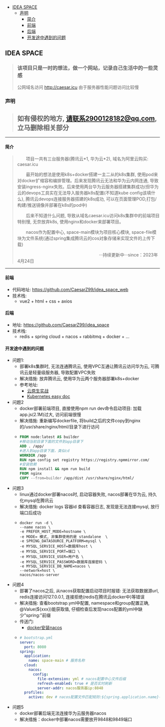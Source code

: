 <!-- TOC -->
  * [IDEA SPACE](#idea-space)
    * [声明](#声明)
      * [简介](#简介)
      * [前端](#前端)
      * [后端](#后端)
      * [开发途中遇到的问题](#开发途中遇到的问题)
<!-- TOC -->
## IDEA SPACE

> ### 该项目只是一时的想法，做一个网站，记录自己生活中的一些灵感
> 公网域名访问 http://caesar.icu
> 由于服务器性能问题访问比较慢

### 声明
> ## 如有侵权的地方, 请联系2900128182@qq.com, 立马删除相关部分

---

#### 简介
> <p>&emsp;&emsp;项目一共有三台服务器(腾讯云*1, 华为云*2), 域名为阿里云购买: caesar.icu </p>
> <p>&emsp;&emsp;最开始的想法是使用k8s+docker搭建一主二从的k8s集群, 使用pod来对docker扩缩容和编排管理。后来发现腾讯云无法和华为云内网连通, 导致安装ingress-nginx失败。后来使用两台华为云服务器搭建集群成功(但华为云的devops工具实在无法导入服务器k8s配置(不知道kube config该填什么), 腾讯云devops连接服务器搭建的k8s成功, 可以在页面管理POD,打包/构建/推送镜像并部署在k8s的pod中)</p>
> <p>&emsp;&emsp;后来不知道什么问题, 导致从域名caesar.icu访问k8s集群中的前端项目特别慢, 无奈放弃k8s, 使用nginx和docker来部署项目。</p>
> <p>&emsp;&emsp;nacos作为配置中心, space-main模块为项目核心模块, space-file模块为文件系统(通过spring集成腾讯云的cos对象存储来实现文件的上传下载)</p>
> <p>&emsp;&emsp;&emsp;&emsp;&emsp;&emsp;&emsp;&emsp;&emsp;&emsp;&emsp;&emsp;&emsp;&emsp;&emsp;&emsp;&emsp;&emsp;&emsp;···持续更新中···since：2023年4月24日</p>

---

#### 前端

- 代码地址: https://github.com/CaesarZ99/idea_space_web
- 技术栈:
    - vue2 + html + css + axios

#### 后端

- 地址: https://github.com/CaesarZ99/idea_space
- 技术栈:
    - redis + spring cloud + nacos + rabbitmq + docker + ...

#### 开发途中遇到的问题

- 问题1: 
  - 部署k8s集群时, 无法连通腾讯云, 使用VPC互通让腾讯云访问华为云, 可腾讯云是轻量级服务器, 导致配置VPC失败
  - 解决措施: 放弃腾讯云, 使用华为云两个服务器部署k8s+docker
  - 参考地址: 
    - [云原生实战](https://www.yuque.com/leifengyang/oncloud/ghnb83)
    - [Kubernetes easy doc](https://k8s.easydoc.net/docs/dRiQjyTY/28366845/6GiNOzyZ/nd7yOvdY)
- 问题2
  - docker部署前端项目, 直接使用npm run dev命令启动项目: 加载app.js(2.1M)过大, 访问前端很慢
  - 解决措施: 重新编写dockerfile, 将build之后的文件copy到nginx的/usr/share/nginx/html/目录下进行访问
  - ```dockerfile
    FROM node:latest AS builder
    #移动当前目录下面的文件到app目录下
    ADD . /app/
    #进入到app目录下面，类似cd
    WORKDIR /app
    RUN npm config set registry https://registry.npmmirror.com/
    #安装依赖
    RUN npm install && npm run build
    FROM nginx
    COPY --from=builder /app/dist /usr/share/nginx/html/
    ```
- 问题3
  - linux通过docker部署nacos时, 启动容器失败, nacos部署在华为云, 持久化mysql在腾讯云
  - 解决措施: docker logs 容器id 查看容器日志, 发现是无法连接mysql, 放行端口后成功
  - ```shell
    docker run -d \
    --name nacos \
    -e PREFER_HOST_MODE=hostname \
    -e MODE= 模式, 非集群使用的是 standalone  \
    -e SPRING_DATASOURCE_PLATFORM=mysql \
    -e MYSQL_SERVICE_HOST=数据库host \
    -e MYSQL_SERVICE_PORT=端口 \
    -e MYSQL_SERVICE_USER=用户名 \
    -e MYSQL_SERVICE_PASSWORD=数据库连接密码 \
    -e MYSQL_SERVICE_DB_NAME=nacos \
    --network=host \
    nacos/nacos-server
    ```
- 问题4
  - 部署了nacos之后, 从nacos获取配置启动项目时报错: 无法获取数据源url, redis连接访问127.0.0.1, 连接拒绝(redis在腾讯云docker中)等错误
  - 解决措施: 查看bootstrap.yml中配置, namespace和group配置正确, @Value(${xxx})能获取值, 仔细检查后发现nacos配置的yml中缺少"spring:"前缀
  - 传送门: 
    - [docker安装nacos](https://huaweicloud.csdn.net/638db194dacf622b8df8c5f2.html?spm=1001.2101.3001.6650.6&utm_medium=distribute.pc_relevant.none-task-blog-2%7Edefault%7EBlogCommendFromBaidu%7Eactivity-6-125168548-blog-123118920.235%5Ev32%5Epc_relevant_default_base&depth_1-utm_source=distribute.pc_relevant.none-task-blog-2%7Edefault%7EBlogCommendFromBaidu%7Eactivity-6-125168548-blog-123118920.235%5Ev32%5Epc_relevant_default_base&utm_relevant_index=13)
  - ```yaml
    # bootstrap.yml
    server:
      port: 8080
    spring:
      application:
        name: space-main # 服务名称
      cloud:
        nacos:
          config:
            file-extension: yml # nacos配置中心文件后缀
            refresh-enabled: true # 是否实时刷新
            server-addr: nacos服务器ip:8848
      profiles:
        active: dev # nacos配置文件匹配规则:${spring.application.name}-${spring.profiles.active}.${file-extension}
    ```
- 问题5
  - docker部署后端无法连接华为云服务器nacos
  - 解决措施：docker中部署nacos需要放开9848和9849端口

